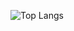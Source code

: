 ![Top Langs](https://github-readme-stats.vercel.app/api/top-langs/?username=ZafirChowdhury&hide=html,css,java&theme=graywhite)
